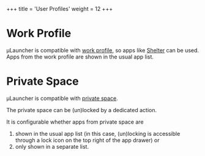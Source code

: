 +++
  title = 'User Profiles'
  weight = 12
+++


# Work Profile

µLauncher is compatible with [work profile](https://www.android.com/enterprise/work-profile/), so apps like [Shelter](https://gitea.angry.im/PeterCxy/Shelter) can be used.
Apps from the work profile are shown in the usual app list.


# Private Space

µLauncher is compatible with [private space](https://source.android.com/docs/security/features/private-space).


The private space can be (un)locked by a dedicated action.

It is configurable whether apps from private space are

1. shown in the usual app list
    (in this case, (un)locking is accessible through a lock icon on the top right of the app drawer)
    or
2. only shown in a separate list.


